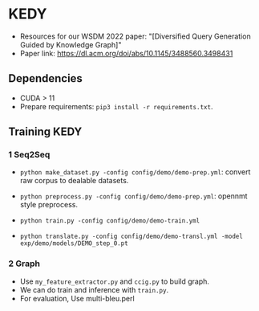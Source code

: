 # KEDY

- Resources for our WSDM 2022 paper: "[Diversified Query Generation Guided by Knowledge Graph]"
- Paper link: https://dl.acm.org/doi/abs/10.1145/3488560.3498431

## Dependencies

- CUDA > 11
- Prepare requirements: `pip3 install -r requirements.txt`.

## Training KEDY

### 1 Seq2Seq

- `python make_dataset.py -config config/demo/demo-prep.yml`: convert raw corpus to dealable datasets.
- `python preprocess.py -config config/demo/demo-prep.yml`: opennmt style preprocess.

- `python train.py -config config/demo/demo-train.yml`

- `python translate.py -config config/demo/demo-transl.yml -model exp/demo/models/DEMO_step_0.pt`

### 2 Graph

- Use `my_feature_extractor.py` and `ccig.py` to build graph.
- We can do train and inference with `train.py`.
- For evaluation, Use multi-bleu.perl
